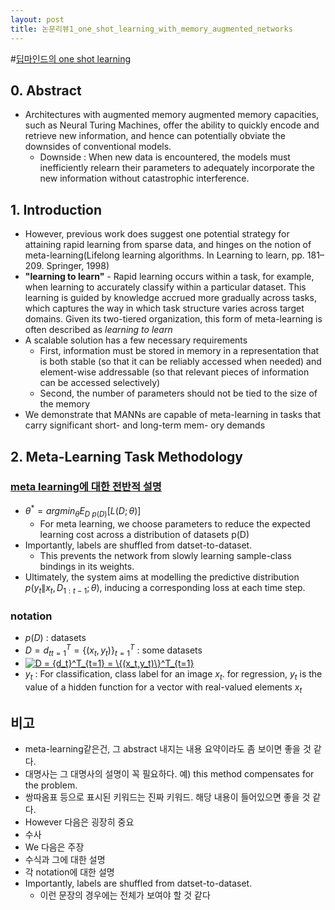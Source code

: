 ```yaml
---
layout: post
title: 논문리뷰1_one_shot_learning_with_memory_augmented_networks
---
```


#[딥마인드의 one shot learning](http://getliner.com/webpdf/web/viewer.html?file=09457d5ccba210993f1a1746acfd50099556a855.pdf)

## 0. Abstract
* Architectures with augmented memory augmented memory capacities, such as Neural Turing Machines, offer the ability to quickly encode and retrieve new information, and hence can potentially obviate the downsides of conventional models.
  - Downside : When new data is encountered, the models must inefficiently relearn their parameters to adequately incorporate the new information without catastrophic interference.

## 1. Introduction
* However, previous work does suggest one potential strategy for attaining rapid learning from sparse data, and hinges on the notion of meta-learning(Lifelong learning algorithms.  In
Learning to learn, pp. 181–209. Springer, 1998)
* **"learning to learn"** -  Rapid learning occurs
within a task,  for example, when learning to accurately classify within a particular  dataset. This  learning  is  guided  by  knowledge accrued  more  gradually across tasks,  which  captures  the way in which task structure varies across target domains. Given its two-tiered organization, this form of meta-learning is often described as *learning to learn*
* A scalable solution has a few necessary requirements
  - First, information must be stored in memory in a representation that is both stable (so that it can be reliably accessed when needed) and element-wise addressable (so that relevant pieces of information can be accessed selectively)
  - Second, the number of parameters should not be tied to the size of the memory
* We demonstrate that MANNs are capable of meta-learning
in tasks that carry significant short- and long-term mem-
ory  demands

## 2. Meta-Learning Task Methodology
### [meta learning에 대한 전반적 설명](http://bair.berkeley.edu/blog/2017/07/18/learning-to-learn/)

* $\theta^{*} = argmin_{\theta}E_{D~p(D)}[L(D;\theta)]$
  - For meta learning, we choose parameters to reduce the expected learning cost across a distribution of datasets p(D)
* Importantly, labels are shuffled from datset-to-dataset.
  * This prevents the network from slowly learning sample-class bindings in its weights.
* Ultimately, the system aims at modelling the predictive distribution $p(y_t \| x_t, D_{1:t-1};\theta)$, inducing a corresponding loss at each time step.

### notation
* $p(D)$ : datasets
* $D = {d_t}^T_{t=1} = \{(x_t,y_t)\}^T_{t=1}$ : some datasets
* <a href="https://www.codecogs.com/eqnedit.php?latex=D&space;=&space;{d_t}^T_{t=1}&space;=&space;\{(x_t,y_t)\}^T_{t=1}" target="_blank"><img src="https://latex.codecogs.com/gif.latex?D&space;=&space;{d_t}^T_{t=1}&space;=&space;\{(x_t,y_t)\}^T_{t=1}" title="D = {d_t}^T_{t=1} = \{(x_t,y_t)\}^T_{t=1}" /></a>
* $y_t$ : For classification, class label for an image $x_t$. for regression, $y_t$ is the value of a hidden function for a vector with real-valued elements $x_t$



## 비고
* meta-learning같은건, 그 abstract 내지는 내용 요약이라도 좀 보이면 좋을 것 같다.
* 대명사는 그 대명사의 설명이 꼭 필요하다. 예) this method compensates for the problem.
* 쌍따옴표 등으로 표시된 키워드는 진짜 키워드. 해당 내용이 들어있으면 좋을 것 같다.
* However 다음은 굉장히 중요
* 수사
* We 다음은 주장
* 수식과 그에 대한 설명
* 각 notation에 대한 설명
* Importantly, labels are shuffled from datset-to-dataset.
  - 이런 문장의 경우에는 전체가 보여야 할 것 같다
